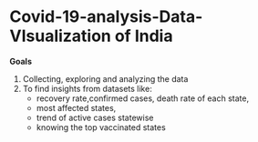 # Covid-19-analysis-Data-VIsualization of India

**Goals**
1. Collecting, exploring and analyzing the data
2. To find insights from datasets like:
    * recovery rate,confirmed cases, death rate of each state, 
    * most affected states, 
    * trend of active cases statewise  
    * knowing the top vaccinated states
